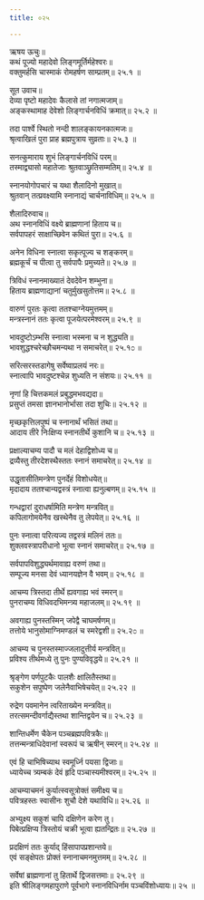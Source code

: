 ```yaml
---
title: ०२५

---
```

ऋषय ऊचुः॥  
कथं पूज्यो महादेवो लिङ्गमूर्तिर्महेश्वरः॥  
वक्तुमर्हसि चास्माकं रोमहर्षण साम्प्रतम्॥ २५.१ ॥  
  
सूत उवाच॥  
देव्या पृष्टो महादेवः कैलासे तां नगात्मजाम्॥  
अङ्कस्थामाह देवेशो लिङ्गार्चनविधिं क्रमात्॥ २५.२ ॥  
  
तदा पार्श्वे स्थितो नन्दी शालङ्कायनकात्मजः॥  
श्रृत्वाखिलं पुरा प्राह ब्रह्मपुत्राय सुव्रताः॥ २५.३ ॥  
  
सनत्कुमाराय शुभं लिङ्गार्चनविधिं परम्॥  
तस्माद्व्यासो महातेजाः श्रुतवाञ्छ्रुतिसम्मतिम्॥ २५.४ ॥  
  
स्नानयोगोपचारं च यथा शैलादिनो मुखात्॥  
श्रुतवान् तत्प्रवक्ष्यामि स्नानाद्यं चार्चनाविधिम्॥ २५.५ ॥  
  
शैलादिरुवाच॥  
अथ स्नानविधिं वक्ष्ये ब्राह्मणानां हिताय च॥  
सर्वपापहरं साक्षाच्छिवेन कथितं पुरा॥ २५.६ ॥  
  
अनेन विधिना स्नात्वा सकृत्पूज्य च शङ्करम्॥  
ब्रह्मकूर्चं च पीत्वा तु सर्वपापैः प्रमुच्यते॥ २५.७ ॥  
  
त्रिविधं स्नानमाख्यातं देवदेवेन शम्भुना॥  
हिताय ब्राह्मणाद्यानां चतुर्मुखसुतोत्तम॥ २५.८ ॥  
  
वारुणं पुरतः कृत्वा ततश्चाग्नेयमुत्तमम्॥  
मन्त्रस्नानं ततः कृत्वा पूजयेत्परमेश्वरम्॥ २५.९ ॥  
  
भावदुष्टोऽम्भसि स्नात्वा भस्मना च न शुद्ध्यति॥  
भावशुद्धश्चरेच्छौचमन्यथा न समाचरेत्॥ २५.१೦ ॥  
  
सरित्सरस्तडागेषु सर्वेष्वाप्रलयं नरः॥  
स्नात्वापि भावदुष्टश्चेन्न शुध्यति न संशयः॥ २५.११ ॥  
  
नृणां हि चित्तकमलं प्रबुद्धमभवद्यदा॥  
प्रसुप्तं तमसा ज्ञानभानोर्भासा तदा शुचिः॥ २५.१२ ॥  
  
मृच्छकृत्तिलपुष्पं च स्नानार्थं भसितं तथा॥  
आदाय तीरे निःक्षिप्य स्नानतीर्थे कुशानि च॥ २५.१३ ॥  
  
प्रक्षाल्याचम्य पादौ च मलं देहाद्विशोध्य च॥  
द्रव्यैस्तु तीरदेशस्थैस्ततः स्नानं समाचरेत्॥ २५.१४ ॥  
  
उद्धृतासीतिमन्त्रेण पुनर्देहं विशोधयेत्॥  
मृदादाय ततश्चान्यद्वस्त्रं स्नात्वा ह्यनुल्बणम्॥ २५.१५ ॥  
  
गन्धद्वारां दुराधर्षामिति मन्त्रेण मन्त्रवित्॥  
कपिलागोमयेनैव खस्थेनैव तु लेपयेत्॥ २५.१६ ॥  
  
पुनः स्नात्वा परित्यज्य तद्वस्त्रं मलिनं ततः॥  
शुक्लवस्त्रापरीधानो भूत्वा स्नानं समाचरेत्॥ २५.१७ ॥  
  
सर्वपापविशुद्ध्यर्थमावाह्य वरुणं तथा॥  
सम्पूज्य मनसा देवं ध्यानयज्ञेन वै भवम्॥ २५.१८ ॥  
  
आचम्य त्रिस्तदा तीर्थे ह्यवगाह्य भवं स्मरन्॥  
पुनराचम्य विधिवदभिमन्त्र्य महाजलम्॥ २५.१९ ॥  
  
अवगाह्य पुनस्तस्मिन् जपेद्वै चाघमर्षणम्॥  
तत्तोये भानुसोमाग्निमण्डलं च स्मरेद्वशी॥ २५.२೦ ॥  
  
आचम्य च पुनस्तस्माज्जलादुत्तीर्य मन्त्रवित्॥  
प्रविश्य तीर्थमध्ये तु पुनः पुण्यविवृद्धये॥ २५.२१ ॥  
  
श्रृङ्गेण पर्णपुटकैः पालशैः क्षालितैस्तथा॥  
सकुशेन सपुष्पेण जलेनैवाभिषेचयेत्॥ २५.२२ ॥  
  
रुद्रेण पवमानेन त्वरिताख्येन मन्त्रवित्॥  
तरत्समन्दीवर्गाद्यैस्तथा शान्तिद्वयेन च॥ २५.२३ ॥  
  
शान्तिधर्मेण चैकेन पञ्चब्रह्मपवित्रकैः॥  
तत्तन्मन्त्राधिदेवानां स्वरूपं च ऋषीन् स्मरन्॥ २५.२४ ॥  
  
एवं हि चाभिषिच्याथ स्वमूर्ध्नि पयसा द्विजाः॥  
ध्यायेच्च त्र्यम्बकं देवं हृदि पञ्चास्यमीश्वरम्॥ २५.२५ ॥  
  
आचम्याचमनं कुर्यात्स्वसूत्रोक्तं समीक्ष्य च॥  
पवित्रहस्तः स्वासीनः शुचौ देशे यथाविधि॥ २५.२६ ॥  
  
अभ्युक्ष्य सकुशं चापि दक्षिणेन करेण तु।  
पिबेत्प्रक्षिप्य त्रिस्तोयं चक्री भूत्वा ह्यतन्द्रितः॥ २५.२७ ॥  
  
प्रदक्षिणं ततः कुर्याद् हिंसापापप्रशान्तये॥  
एवं सङ्क्षेपतः प्रोक्तं स्नानाचमनमुत्तमम्॥ २५.२८ ॥  
  
सर्वेषां ब्राह्मणानां तु हितार्थे द्विजसत्तमाः॥ २५.२९ ॥  
इति श्रीलिङ्गमहापुराणे पूर्वभागे स्नानविधिर्नाम पञ्चविंशोध्यायः॥ २५ ॥